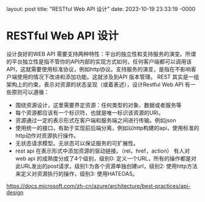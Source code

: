 layout: post
title: "RESTful Web API 设计"
date: 2023-10-19 23:33:19 -0000

# RESTful Web API 设计
设计良好的WEB API 需要支持两种特性：平台的独立性和支持服务的演变。所谓的平台独立性是指不管你的API内部的实现方式如何，任何客户端都可以调用该API，这就需要使用标准协议，例如http协议。支持服务的演变，是指在不影响客户端使用的情况下改进和添加功能。这就涉及到API 版本管理。
REST 其实是一组架构上的约束，表示对资源的状态呈现（或着表述），设计Restful Web API 有一些原则可以遵循：
 - 围绕资源设计，这里需要界定资源：任何类型的对象、数据或者服务等
 - 每个资源都应该有一个标识符，也就是唯一标识该资源的URI。
 - 资源通过一定的表示形式在客户端和服务端之间进行传输。例如json
 - 使用统一的接口，有助于实现前后端分离，例如以http构建的api，使用标准的http动作对资源执行操作。
 - 无状态请求模型。无状态可以保证服务的可扩展性。
 - rest api 在表示形式中添加资源的驱动链接。（rel，href，action）
 有人对web api 的成熟度分成了4个级别，级别0: 定义一个URL，所有的操作都是对此URL发出的post请求，级别1:为各个资源单独创建url，级别2: 使用http方法来定义对资源执行的操作，级别3: 使用HATEOAS。

https://docs.microsoft.com/zh-cn/azure/architecture/best-practices/api-design